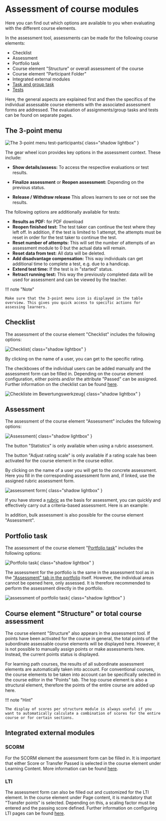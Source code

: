 # Assessment of course modules

Here you can find out which options are available to you when evaluating with the different course elements.

In the assessment tool, assessments can be made for the following course elements:

  * Checklist
  * Assessment
  * Portfolio task
  * Course element "Structure" or overall assessment of the course
  * Course element "Participant Folder"
  * Integrated external modules
  * [Task and group task](Assessing_tasks_and_group_tasks.md) 
  * [Tests](Assessing_tests.md)

Here, the general aspects are explained first and then the specifics of the individual assessable course elements with the associated assessment forms are addressed. The evaluation of assignments/group tasks and tests can be found on separate pages. 

## The 3-point menu
![The 3-point menu test-participants](assets/Bewertungswerkzeug_3_Punkte_en.png){ class="shadow lightbox" }

The gear wheel icon provides key options in the assessment context. These include:

  * **Show details/assess:** To access the respective evaluations or test results.
  
  * **Finalize assessment** or **Reopen assessment:** Depending on the previous status.
  
  * **Release / Withdraw release** This allows learners to see or not see the results.

The following options are additionally available for tests: 

  * **Results as PDF:** for PDF download
   * **Reopen finished test:** The test taker can continue the test where they left off. In addition, if the test is limited to 1 attempt, the attempts must be reset in order for the test taker to continue the test.
  * **Reset number of attempts:** This will set the number of attempts of an assessment module to 0 but the actual data will remain.
  * **Reset data from test:** All data will be deleted.
  * **Add disadvantage compensation:** This way individuals can get additional time to complete a test, e.g. due to a handicap.
   * **Extend test time:** If the test is in "started" status.
  * **Retract running test:** This way the previously completed data will be used for assessment and can be viewed by the teacher.

 !!! note "Note"

    Make sure that the 3-point menu icon is displayed in the table overview. This gives you quick access to specific actions for assessing learners.



## Checklist
The assessment of the course element "Checklist" includes the following options:

![Checklist](assets/Bewertungswerkzeug_Checkliste172_en.png){ class="shadow lightbox" }

By clicking on the name of a user, you can get to the specific rating.

The checkboxes of the individual users can be added manually and the assessment form can be filled in. Depending on the course element configuration, either points and/or the attribute "Passed" can be assigned. Further information on the checklist can be found [here](../learningresources/Course_Element_Checklist.md).

![Checkliste im Bewertungswerkzeug](assets/Checkliste_Bewertungsformular.png){ class="shadow lightbox" }

## Assessment
The assessment of the course element "Assessment" includes the following options:

![Assessment](assets/Bewertungswerkzeug_assessment_en.png){ class="shadow lightbox" }

The button "Statistics" is only available when using a rubric assessment.

The button "Adjust rating scale" is only available if a rating scale has been activated for the course element in the course editor. 

By clicking on the name of a user you will get to the concrete assessment. Here you fill in the corresponding assessment form and, if linked, use the assigned rubric assessment form.


![assessment form](assets/Bewertung_Bewerutngsformular_mit_Rubrik.png){ class="shadow lightbox" }

If you have stored a [rubric](../learningresources/Rubric.md) as the basis for assessment, you can quickly and effectively carry out a criteria-based assessment. Here is an example:

In addition, bulk assessment is also possible for the course element "Assessment".

## Portfolio task
The assessment of the course element "[Portfolio task](../learningresources/Creating_Portfolio_Tasks.md)" includes the following options:

![Portfolio task](assets/Portfolioaufgabe_Bewertung.png){ class="shadow lightbox" }

The assessment for the portfolio is the same in the assessment tool as in the ["Assessment" tab in the portfolio](../learningresources/Portfolio_assignment_Grading.md) itself. However, the individual areas cannot be opened here, only assessed. It is therefore recommended to perform the assessment directly in the portfolio.

![assessment of portfolio task](assets/Portfolioaufgabe172.png){ class="shadow lightbox" }

## Course element "Structure" or total course assessment

The course element "Structure" also appears in the assessment tool. If points have been activated for the course in general, the total points of the subordinate assessable course elements will be displayed here. However, it is not possible to manually assign points or make assessments here. Instead, the current points status is displayed. 

For learning path courses, the results of all subordinate assessment elements are automatically taken into account. For conventional courses, the course elements to be taken into account can be specifically selected in the course editor in the "Points" tab. The top course element is also a structural element, therefore the points of the entire course are added up here.

!!! note "Hint"

    The display of scores per structure module is always useful if you want to automatically calculate a combination of scores for the entire course or for certain sections.

## Integrated external modules
###  SCORM
For the SCORM element the assessment form can be filled in. It is important that either Score or Transfer Passed is selected in the course element under Learning Content. More information can be found [here](../learningresources/Course_Element_SCORM_Learning_Content.md).

### LTI
The assessment form can also be filled out and customized for the LTI element. In the course element under Page content, it is mandatory that "Transfer points" is selected. Depending on this, a scaling factor must be entered and the passing score defined. Further information on configuring LTI pages can be found [here](../learningresources/Course_Element_LTI_Page.md).